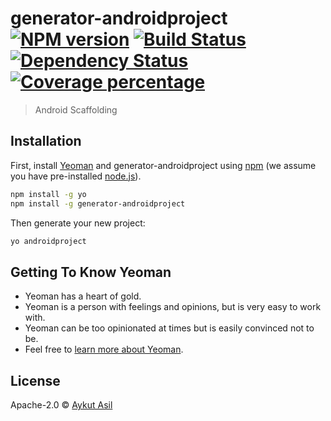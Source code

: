 # generator-androidproject [![NPM version][npm-image]][npm-url] [![Build Status][travis-image]][travis-url] [![Dependency Status][daviddm-image]][daviddm-url] [![Coverage percentage][coveralls-image]][coveralls-url]
> Android Scaffolding

## Installation

First, install [Yeoman](http://yeoman.io) and generator-androidproject using [npm](https://www.npmjs.com/) (we assume you have pre-installed [node.js](https://nodejs.org/)).

```bash
npm install -g yo
npm install -g generator-androidproject
```

Then generate your new project:

```bash
yo androidproject
```

## Getting To Know Yeoman

 * Yeoman has a heart of gold.
 * Yeoman is a person with feelings and opinions, but is very easy to work with.
 * Yeoman can be too opinionated at times but is easily convinced not to be.
 * Feel free to [learn more about Yeoman](http://yeoman.io/).

## License

Apache-2.0 © [Aykut Asil](www.aykutasil.com)


[npm-image]: https://badge.fury.io/js/generator-androidproject.svg
[npm-url]: https://www.npmjs.com/package/generator-androidproject
[travis-image]: https://travis-ci.org/aykuttasil/generator-androidproject.svg?branch=master
[travis-url]: https://travis-ci.org/aykuttasil/generator-androidproject
[daviddm-image]: https://david-dm.org/aykuttasil/generator-androidproject.svg?theme=shields.io
[daviddm-url]: https://david-dm.org/aykuttasil/generator-androidproject
[coveralls-image]: https://coveralls.io/repos/aykuttasil/generator-androidproject/badge.svg
[coveralls-url]: https://coveralls.io/r/aykuttasil/generator-androidproject
